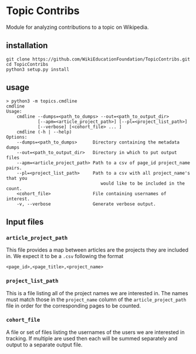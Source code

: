 # Topic Contribs #
Module for analyzing contributions to a topic on Wikipedia.

## installation ##

    git clone https://github.com/WikiEducationFoundation/TopicContribs.git
    cd TopicContribs
    python3 setup.py install

## usage ##

    > python3 -m topics.cmdline
    cmdline
    Usage:
        cmdline --dumps=<path_to_dumps> --out=<path_to_output_dir>
                [--apm=<article_project_path>] [--pl=<project_list_path>]
                [--verbose] [<cohort_file> ... ]
        cmdline (-h | --help)
    Options:
        --dumps=<path_to_dumps>      Directory containing the metadata dumps
        --out=<path_to_output_dir>   Directory in which to put output files
        --apm=<article_project_path> Path to a csv of page_id project_name pairs.
        --pl=<project_list_path>     Path to a csv with all project_name's that you
                                        would like to be included in the count.
        <cohort_file>                File containing usernames of interest.
        -v, --verbose                Generate verbose output.

## Input files ##
### `article_project_path` ###
This file provides a map between articles are the projects they are included in.
We expect it to be a `.csv` following the format

    <page_id>,<page_title>,<project_name>

### `project_list_path` ###
This is a file listing all of the project names we are interested in. The
names must match those in the `project_name` column of the
`article_project_path` file in order for the corresponding pages to be counted.

### `cohort_file` ###
A file or set of files listing the usernames of the users we are interested in
tracking. If multiple are used then each will be summed separately and output
to a separate output file.
